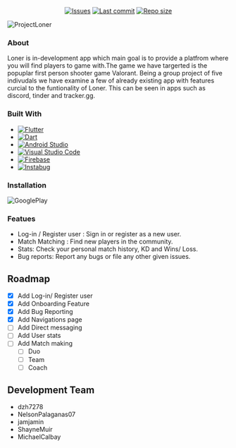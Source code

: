 <div align="center">

<a href="">![Issues][issues-shield]</a>
<a href="">![Last commit][last-commit]</a>
<a href="">![Repo size][repo-size]</a>
  
</div>

![ProjectLoner](https://user-images.githubusercontent.com/111832982/191679176-5c5082d9-13aa-420e-bbba-3a306a94621d.png)

### About

Loner is in-development app which main goal is to provide a platfrom where you will find players to game with.The game 
we have targerted is the popuplar first person shooter game Valorant. Being a group project of five indivudals
we have examine a few of already existing app with features curcial to the funtionality of Loner. This can be 
seen in apps such as discord, tinder and tracker.gg.

### Built With 
* [![Flutter][Flutter.js]][Flutter-url]
* [![Dart][Dart.js]][Dart-url]
* [![Android Studio][AndroidStudio.js]][AndroidStudio-url]
* [![Visual Studio Code][VisualStudioCode.js]][VisualStudioCode-url]
* [![Firebase][Firebase.js]][Firebase-url]
* [![Instabug][Instabug.js]][Instabug-url]

### Installation

![GooglePlay](https://user-images.githubusercontent.com/111832982/191701361-74d3bfec-d881-4d9d-8f2b-d78c04e88569.png)

### Featues
* Log-in / Register user : Sign in or register as a new user.
* Match Matching : Find new players in the community.
* Stats: Check your personal match history, KD and Wins/ Loss.
* Bug reports: Report any bugs or file any other given issues.

## Roadmap
- [x] Add Log-in/ Register user
- [x] Add Onboarding Feature
- [x] Add Bug Reporting
- [x] Add Navigations page
- [ ] Add Direct messaging 
- [ ] Add User stats
- [ ] Add Match making
    - [ ] Duo
    - [ ] Team
    - [ ] Coach

## Development Team

- dzh7278
- NelsonPalaganas07
- jamjamin
- ShayneMuir
- MichaelCalbay



<!-- MARKDOWN LINKS & IMAGES -->
<!-- https://www.markdownguide.org/basic-syntax/#reference-style-links -->
[Flutter.js]: https://img.shields.io/badge/Flutter-20232A?style=for-the-badge&logo=flutter&logoColor=61DAFB
[Flutter-url]: https://flutter.dev/
[Firebase.js]: https://img.shields.io/badge/Firebase-20232A?style=for-the-badge&logo=firebase&logoColor=FFCA28
[Firebase-url]: https://firebase.google.com/
[Instabug.js]: https://img.shields.io/badge/Instabug-20232A?style=for-the-badge&logo=bandcamp&logoColor=FFFFFF
[Instabug-url]: https://www.instabug.com/
[issues-shield]: https://img.shields.io/github/issues/MichaelCalbay/projectloner-sdp?style=for-the-badge
[last-commit]: https://img.shields.io/github/last-commit/MichaelCalbay/projectloner-sdp?style=for-the-badge
[repo-size]: https://img.shields.io/github/repo-size/MichaelCalbay/projectloner-sdp?style=for-the-badge
[AndroidStudio.js]: https://img.shields.io/badge/AndroidStudio-20232A?style=for-the-badge&logo=androidStudio&logoColor=3DDC84
[AndroidStudio-url]: https://developer.android.com/studio
[VisualStudioCode.js]: https://img.shields.io/badge/VisualStudioCode-20232A?style=for-the-badge&logo=visualstudiocode&logoColor=007ACC
[VisualStudioCode-url]: https://code.visualstudio.com/
[Dart.js]: https://img.shields.io/badge/Dart-20232A?style=for-the-badge&logo=Dart&logoColor=0175C2
[Dart-url]: https://dart.dev/




